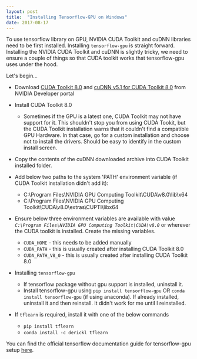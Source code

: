 ```yaml
---
layout: post
title:  "Installing Tensorflow-GPU on Windows"
date: 2017-08-17
---
```


To use tensorflow library on GPU, NVIDIA CUDA Toolkit and cuDNN libraries need to be first installed. Installing `tensorflow-gpu` is straight forward. Installing the NVIDIA CUDA Toolkit and cuDNN is slightly tricky, we need to ensure a couple of things so that CUDA toolkit works that tensorflow-gpu uses under the hood.

Let's begin...

* Download <A href="https://developer.nvidia.com/cuda-downloads" target="_blank">CUDA Toolkit 8.0</A> and <A href="https://developer.nvidia.com/cudnn" target="_blank">cuDNN v5.1 for CUDA Toolkit 8.0</A> from NVIDIA Developer portal

* Install CUDA Toolkit 8.0
   * Sometimes if the GPU is a latest one, CUDA Toolkit may not have support for it. This shouldn't stop you from using CUDA Tookit, but the CUDA Toolkit installation warns that it couldn't find a compatible GPU Hardware. In that case, go for a custom installation and choose not to install the drivers. Should be easy to identify in the custom install screen.

* Copy the contents of the cuDNN downloaded archive into CUDA Toolkit installed folder.

* Add below two paths to the system 'PATH' environment variable (if CUDA Toolkit installation didn't add it):
    * C:\Program Files\NVIDIA GPU Computing Toolkit\CUDA\v8.0\lib\x64
    * C:\Program Files\NVIDIA GPU Computing Toolkit\CUDA\v8.0\extras\CUPTI\libx64

* Ensure below three environment variables are available with value _`C:\Program Files\NVIDIA GPU Computing Toolkit\CUDA\v8.0`_ or wherever the CUDA toolkit is installed. Create the missing variables.
    * `CUDA_HOME` - this needs to be added manually
    * `CUDA_PATH` - this is usually created after installing CUDA Toolkit 8.0
    * `CUDA_PATH_V8_0` - this is usually created after installing CUDA Toolkit 8.0

* Installing `tensorflow-gpu`
    * If tensorflow package without gpu support is installed, uninstall it.
    * Install tensorflow-gpu using `pip install tensorflow-gpu` OR `conda install tensorflow-gpu` (if using anaconda). If already installed, uninstall it and then reinstall. It didn't work for me until I reinstalled.

* If `tflearn` is required, install it with one of the below commands
    * `pip install tflearn`
    * `conda install -c derickl tflearn`


You can find the official tensorflow documentation guide for tensorflow-gpu setup <A href="https://www.tensorflow.org/install/install_windows#requirements_to_run_tensorflow_with_gpu_support" target="_blank">here</A>.

